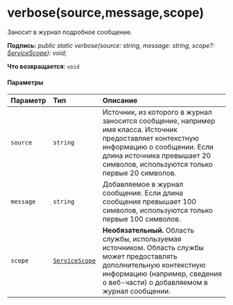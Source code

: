# <a name="verbosesourcemessagescope"></a>verbose(source,message,scope)




Заносит в журнал подробное сообщение.

**Подпись:** _public static verbose(source: string, message: string, scope?: [ServiceScope](../sp-core-library/servicescope.md)): void;_

**Что возвращается**: `void`





#### <a name="parameters"></a>Параметры


| Параметр    | Тип    | Описание |
|:-------------|:---------------|:------------|
| `source`    | `string` | Источник, из которого в журнал заносится сообщение, например имя класса. Источник предоставляет контекстную информацию о сообщении. Если длина источника превышает 20 символов, используются только первые 20 символов. |
| `message`    | `string` | Добавляемое в журнал сообщение. Если длина сообщения превышает 100 символов, используются только первые 100 символов. |
| `scope`    | [`ServiceScope`](../sp-core-library/servicescope.md) | __Необязательный.__ Область службы, используемая источником. Область службы может предоставлять дополнительную контекстную информацию (например, сведения о веб-части) о добавляемом в журнал сообщении. |


